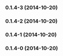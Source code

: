 <a name="0.1.4-3"></a>
### 0.1.4-3 (2014-10-20)


<a name="0.1.4-2"></a>
### 0.1.4-2 (2014-10-20)


<a name="0.1.4-1"></a>
### 0.1.4-1 (2014-10-20)


<a name="0.1.4-0"></a>
### 0.1.4-0 (2014-10-20)

